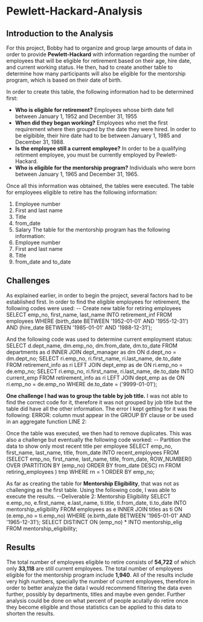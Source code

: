 # Pewlett-Hackard-Analysis

## **Introduction to the Analysis**
For this project, Bobby had to organize and group large amounts of data in order to provide **Pewlett-Hackard** with information regarding the number of employees that will be eligible for retirement based on their age, hire date, and current working status. He then, had to create another table to determine how many participants will also be eligible for the mentorship program, which is based on their date of birth. 

In order to create this table, the following information had to be determined first:
  - **Who is eligible for retirement?** Employees whose birth date fell between January 1, 1952 and December 31, 1955
  - **When did they began working?** Employees who met the first requirement where then grouped by the date they were hired. In order to be elgibible, their hire date had to be        between January 1, 1985 and December 31, 1988.
  - **Is the employee still a current employee?** In order to be a qualifying retirment employee, you must be currently employed by Pewlett-Hackard.
  - **Who is eligible for the mentorship program?** Individuals who were born between January 1, 1965 and December 31, 1965.
  
Once all this information was obtained, the tables were executed. The table for employees eligible to retire has the following information:
  1. Employee number
  2. First and last name
  3. Title
  4. from_date
  5. Salary
The table for the mentorship program has the following information:
  1. Employee number
  2. First and last name
  3. Title
  4. from_date and to_date
  
## Challenges
As explained earlier, in order to begin the project, several factors had to be established first. In order to find the eligible employees for retirement, the following codes were used:
  	-- Create new table for retiring employees
	SELECT emp_no, first_name, last_name
	INTO retirement_inf
	FROM employees
	WHERE (birth_date BETWEEN '1952-01-01' AND '1955-12-31')
	AND (hire_date BETWEEN '1985-01-01' AND '1988-12-31');
	
And the following code was used to determine current employment status:
	SELECT d.dept_name,
     	dm.emp_no,
     	dm.from_date,
     	dm.to_date
	FROM departments as d
	INNER JOIN dept_manager as dm
	ON d.dept_no = dm.dept_no;
	SELECT ri.emp_no,
	ri.first_name,
	ri.last_name,
	de.to_date 
	FROM retirement_info as ri
	LEFT JOIN dept_emp as de
	ON ri.emp_no = de.emp_no;
	SELECT ri.emp_no,
	ri.first_name,
	ri.last_name,
	de.to_date
	INTO current_emp
	FROM retirement_info as ri
	LEFT JOIN dept_emp as de
	ON ri.emp_no = de.emp_no
	WHERE de.to_date = ('9999-01-01');

**One challenge I had was to group the table by job title.** I was not able to find the correct code for it, therefore it was not grouped by job title but the table did have all the other information. The error I kept getting for it was the following:
	ERROR: column must appear in the GROUP BY clause or be used in an aggregate function LINE 2:

Once the table was executed, we then had to remove duplicates. This was also a challenge but eventually the following code worked:
	-- Partition the data to show only most recent title per employee
	SELECT emp_no, 
	first_name, 
	last_name, 
	title, 
	from_date 
	INTO recent_employees
	FROM
	(SELECT emp_no, 
	first_name, 
	last_name, 
	title, 
	from_date, ROW_NUMBER() OVER
	(PARTITION BY (emp_no) 
	ORDER BY from_date DESC) rn
	FROM retiring_employees
	) tmp WHERE rn = 1
	ORDER BY emp_no;

As far as creating the table for **Mentorship Eligibility**, that was not as challenging as the first table. Using the following code, I was able to execute the results.
	--Deliverable 2: Mentorship Eligibility
	SELECT e.emp_no,
	e.first_name,
	e.last_name,
	ti.title,
	ti.from_date,
	ti.to_date
	INTO mentorship_eligibility
	FROM employees as e
	INNER JOIN titles as ti
	ON (e.emp_no = ti.emp_no)
	WHERE (e.birth_date BETWEEN '1965-01-01' AND '1965-12-31');
	SELECT DISTINCT ON (emp_no) * 
	INTO mentorship_elig
	FROM mentorship_eligibility;

## Results
The total number of employees eligible to retire consists of **54,722** of which only **33,118** are still current employees. The total number of employees eligible for the mentorship program include **1,940**. All of the results include very high numbers, specially the number of current employees, therefore in order to better analyze the data I would recommend filtering the data even further, possibly by departments, titles and maybe even gender. Further analysis could be done on what percent of people acutally do retire once they become eligible and those statistics can be applied to this data to shorten the results. 


